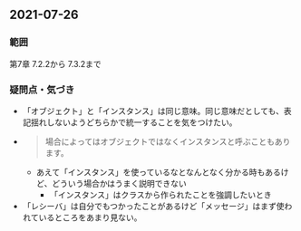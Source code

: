 ## 2021-07-26
### 範囲
第7章 7.2.2から 7.3.2まで
### 疑問点・気づき
- 「オブジェクト」と「インスタンス」は同じ意味。同じ意味だとしても、表記揺れしないようどちらかで統一することを気をつけたい。
- > 場合によってはオブジェクトではなくインスタンスと呼ぶこともあります。
    - あえて「インスタンス」を使っているなとなんとなく分かる時もあるけど、どういう場合かはうまく説明できない
        - 「インスタンス」はクラスから作られたことを強調したいとき
- 「レシーバ」は自分でもつかったことがあるけど「メッセージ」はまず使われているところをあまり見ない。
